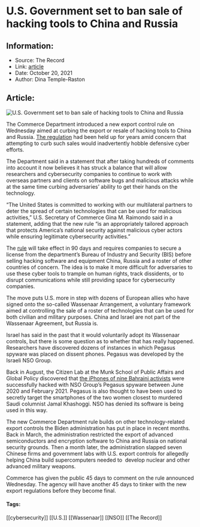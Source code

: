 # U.S. Government set to ban sale of hacking tools to China and Russia
### 

## Information:
+ Source: The Record
+ Link: [article](https://therecord.media/u-s-government-set-to-ban-sale-of-hacking-tools-to-china-and-russia/)
+ Date: October 20, 2021
+ Author: Dina Temple-Raston


## Article:
![U.S. Government set to ban sale of hacking tools to China and Russia](https://therecord.media/wp-content/uploads/2021/04/hacking-keyboard.jpg)

The Commerce Department introduced a new export control rule on Wednesday aimed at curbing the export or resale of hacking tools to China and Russia. [The regulation](https://www.commerce.gov/news/press-releases/2021/10/commerce-tightens-export-controls-items-used-surveillance-private) had been held up for years amid concern that attempting to curb such sales would inadvertently hobble defensive cyber efforts. 


The Department said in a statement that after taking hundreds of comments into account it now believes it has struck a balance that will allow researchers and cybersecurity companies to continue to work with overseas partners and clients on software bugs and malicious attacks while at the same time curbing adversaries’ ability to get their hands on the technology.


“The United States is committed to working with our multilateral partners to deter the spread of certain technologies that can be used for malicious activities,” U.S. Secretary of Commerce Gina M. Raimondo said in a statement, adding that the new rule “is an appropriately tailored approach that protects America’s national security against malicious cyber actors while ensuring legitimate cybersecurity activities.”


The [rule](https://www.federalregister.gov/public-inspection/2021-22774/information-security-controls-cybersecurity-items) will take effect in 90 days and requires companies to secure a license from the department’s Bureau of Industry and Security (BIS) before selling hacking software and equipment China, Russia and a roster of other countries of concern. The idea is to make it more difficult for adversaries to use these cyber tools to trample on human rights, track dissidents, or to disrupt communications while still providing space for cybersecurity companies.


The move puts U.S. more in step with dozens of European allies who have signed onto the so-called Wassenaar Arrangement, a voluntary framework aimed at controlling the sale of a roster of technologies that can be used for both civilian and military purposes. China and Israel are not part of the Wassenaar Agreement, but Russia is. 


Israel has said in the past that it would voluntarily adopt its Wassenaar controls, but there is some question as to whether that has really happened. Researchers have discovered dozens of instances in which Pegasus spyware was placed on dissent phones. Pegasus was developed by the Israeli NSO Group. 


Back in August, the Citizen Lab at the Munk School of Public Affairs and Global Policy discovered that [the iPhones of nine Bahraini activists](https://citizenlab.ca/2021/08/bahrain-hacks-activists-with-nso-group-zero-click-iphone-exploits/) were successfully hacked with NSO Group’s Pegasus spyware between June 2020 and February 2021. Pegasus is also thought to have been used to secretly target the smartphones of the two women closest to murdered Saudi columnist Jamal Khashoggi. NSO has denied its software is being used in this way.


The new Commerce Department rule builds on other technology-related export controls the Biden administration has put in place in recent months. Back in March, the administration restricted the export of advanced semiconductors and encryption software to China and Russia on national security grounds. Then a month later, the administration slapped seven Chinese firms and government labs with U.S. export controls for allegedly helping China build supercomputers needed to  develop nuclear and other advanced military weapons.


Commerce has given the public 45 days to comment on the rule announced Wednesday. The agency will have another 45 days to tinker with the new export regulations before they become final.





#### Tags:
[[cybersecurity]] [[U.S.]] [[Wassenaar]] [[NSO]] [[The Record]]
